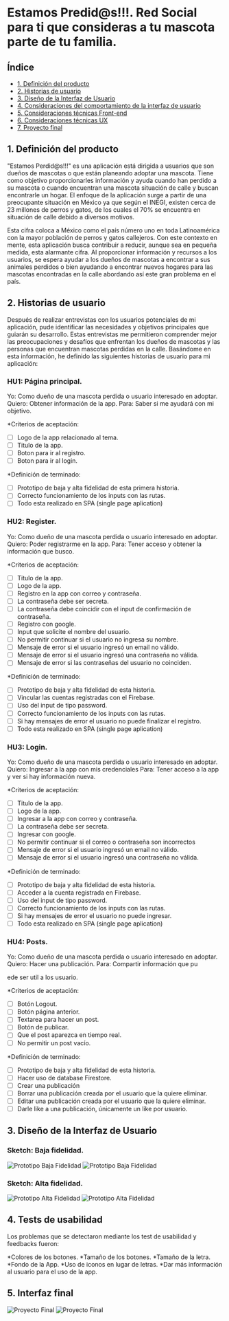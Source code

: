 # Estamos Predid@s!!!. Red Social para ti que consideras a tu mascota parte de tu familia.

## Índice

* [1. Definición del producto](#1-definicion-del-producto)
* [2. Historias de usuario](#2-historias-de-usuario)
* [3. Diseño de la Interfaz de Usuario](#3-diseño-de-la-interfaz-del-usuario)
* [4. Consideraciones del comportamiento de la interfaz de usuario](#4-consideraciones-del-comportamiento-de-la-interfaz-de-usuario)
* [5. Consideraciones técnicas Front-end](#5-consideraciones-tecnicas-front-end)
* [6. Consideraciones técnicas UX](#6-consideraciones-tecnicas-ux)
* [7. Proyecto final](#7-proyecto-final)


## 1. Definición del producto
"Estamos Perdid@s!!!" es una aplicación está dirigida a usuarios que son dueños de mascotas o que están planeando adoptar una mascota. Tiene como objetivo proporcionarles información y ayuda cuando han perdido a su mascota o cuando encuentran una mascota situación de calle y buscan encontrarle un hogar. El enfoque de la aplicación surge a partir de una preocupante situación en México ya que según el INEGI, existen cerca de 23 millones de perros y gatos, de los cuales el 70% se encuentra en situación de calle debido a diversos motivos.

Esta cifra coloca a México como el país número uno en toda Latinoamérica con la mayor población de perros y gatos callejeros. Con este contexto en mente, esta aplicación busca contribuir a reducir, aunque sea en pequeña medida, esta alarmante cifra. Al proporcionar información y recursos a los usuarios, se espera ayudar a los dueños de mascotas a encontrar a sus animales perdidos o bien ayudando a encontrar nuevos hogares para las mascotas encontradas en la calle abordando así este gran problema en el país.

## 2. Historias de usuario
Después de realizar entrevistas con los usuarios potenciales de mi aplicación, pude identificar las necesidades y objetivos principales que guiarán su desarrollo. Estas entrevistas me permitieron comprender mejor las preocupaciones y desafíos que enfrentan los dueños de mascotas y las personas que encuentran mascotas perdidas en la calle. Basándome en esta información, he definido las siguientes historias de usuario para mi aplicación:
### HU1: Página principal.
Yo: Como dueño de una mascota perdida o usuario interesado en adoptar. 
Quiero: Obtener información de la app. 
Para: Saber si me ayudará con mi objetivo.

*Criterios de aceptación:
- [ ] Logo de la app relacionado al tema.
- [ ] Titulo de la app.
- [ ] Boton para ir al registro.
- [ ] Boton para ir al login.

*Definición de terminado:
- [ ] Prototipo de baja y alta fidelidad de esta primera historia.
- [ ] Correcto funcionamiento de los inputs con las rutas.
- [ ] Todo esta realizado en SPA (single page aplication)

### HU2: Register.
Yo: Como dueño de una mascota perdida o usuario interesado en adoptar.  
Quiero: Poder registrarme en la app. 
Para: Tener acceso y obtener la información que busco.

*Criterios de aceptación:
- [ ] Titulo de la app.
- [ ] Logo de la app.
- [ ] Registro en la app con correo y contraseña.
- [ ] La contraseña debe ser secreta.
- [ ] La contraseña debe coincidir con el input de confirmación de contraseña.
- [ ] Registro con google.
- [ ] Input que solicite el nombre del usuario.
- [ ] No permitir continuar si el usuario no ingresa su nombre.
- [ ] Mensaje de error si el usuario ingresó un email no válido.
- [ ] Mensaje de error si el usuario ingresó una contraseña no válida.
- [ ] Mensaje de error si las contraseñas del usuario no coinciden.

*Definición de terminado:
- [ ] Prototipo de baja y alta fidelidad de esta historia.
- [ ] Vincular las cuentas registradas con el Firebase.
- [ ] Uso del input de tipo password.
- [ ] Correcto funcionamiento de los inputs con las rutas.
- [ ] Si hay mensajes de error el usuario no puede finalizar el registro.
- [ ] Todo esta realizado en SPA (single page aplication)

### HU3: Login.
Yo: Como dueño de una mascota perdida o usuario interesado en adoptar.  
Quiero: Ingresar a la app con mis credenciales 
Para: Tener acceso a la app y ver si hay información nueva.

*Criterios de aceptación:
- [ ] Titulo de la app.
- [ ] Logo de la app.
- [ ] Ingresar a la app con correo y contraseña.
- [ ] La contraseña debe ser secreta.
- [ ] Ingresar con google.
- [ ] No permitir continuar si el correo o contraseña son incorrectos
- [ ] Mensaje de error si el usuario ingresó un email no válido.
- [ ] Mensaje de error si el usuario ingresó una contraseña no válida.

*Definición de terminado:
- [ ] Prototipo de baja y alta fidelidad de esta historia.
- [ ] Acceder a la cuenta registrada en Firebase.
- [ ] Uso del input de tipo password.
- [ ] Correcto funcionamiento de los inputs con las rutas.
- [ ] Si hay mensajes de error el usuario no puede ingresar.
- [ ] Todo esta realizado en SPA (single page aplication)

### HU4: Posts.
Yo: Como dueño de una mascota perdida o usuario interesado en adoptar.  
Quiero: Hacer una publicación. 
Para: Compartir información que pu

ede ser util a los usuario.

*Criterios de aceptación:
- [ ] Botón Logout.
- [ ] Botón página anterior.
- [ ] Textarea para hacer un post.
- [ ] Botón de publicar.
- [ ] Que el post aparezca en tiempo real.
- [ ] No permitir un post vacío.

*Definición de terminado:
- [ ] Prototipo de baja y alta fidelidad de esta historia.
- [ ] Hacer uso de database Firestore.
- [ ] Crear una publicación
- [ ] Borrar una publicación creada por el usuario que la quiere eliminar.
- [ ] Editar una publicación creada por el usuario que la quiere eliminar.
- [ ] Darle like a una publicación, únicamente un like por usuario.

## 3. Diseño de la Interfaz de Usuario
### Sketch: Baja fidelidad.
![Prototipo Baja Fidelidad](./src/img/Prototipos/PBF1.png)
![Prototipo Baja Fidelidad](./src/img/Prototipos/PBF2.png)
### Sketch: Alta fidelidad.
![Prototipo Alta Fidelidad](./src/img/Prototipos/PAF1.png)
![Prototipo Alta Fidelidad](./src/img/Prototipos/PAF2.png)

## 4. Tests de usabilidad
Los problemas que se detectaron mediante los test de usabilidad y feedbacks fueron:

*Colores de los botones.
*Tamaño de los botones.
*Tamaño de la letra.
*Fondo de la App.
*Uso de iconos en lugar de letras.
*Dar más información al usuario para el uso de la app.

## 5. Interfaz final

![Proyecto Final](./src/img/Prototipos/PF1.png)
![Proyecto Final](./src/img/Prototipos/PF2.png)
